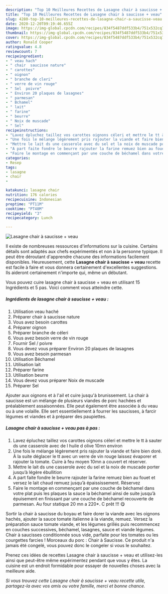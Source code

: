 ```yaml
---
description: "Top 10 Meilleures Recettes de Lasagne chair à saucisse + veau"
title: "Top 10 Meilleures Recettes de Lasagne chair à saucisse + veau"
slug: 4280-top-10-meilleures-recettes-de-lasagne-chair-a-saucisse-veau
date: 2020-12-20T09:19:46.655Z
image: https://img-global.cpcdn.com/recipes/834f5487ddf533b4/751x532cq70/lasagne-chair-a-saucisse-veau-photo-principale-de-la-recette.jpg
thumbnail: https://img-global.cpcdn.com/recipes/834f5487ddf533b4/751x532cq70/lasagne-chair-a-saucisse-veau-photo-principale-de-la-recette.jpg
cover: https://img-global.cpcdn.com/recipes/834f5487ddf533b4/751x532cq70/lasagne-chair-a-saucisse-veau-photo-principale-de-la-recette.jpg
author: Ronald Cooper
ratingvalue: 4.8
reviewcount: 7
recipeingredient:
- " veau hach"
- " chair  saucisse nature"
- " carottes"
- " oignon"
- " branche de cleri"
- " verre de vin rouge"
- " Sel  poivre"
- " Environ 20 plaques de lasagnes"
- " parmesan"
- " Bchamel"
- " lait"
- " farine"
- " beurre"
- " Noix de muscade"
- " Sel"
recipeinstructions:
- "Lavez épluchez taillez vos carottes oignons céleri et mettre le tt à sauter ds une casserole avec de l huile d olive 10mn environ"
- "Une fois le mélange légèrement pris rajouter la viande et faire bien doré. À la suite déglacer le tt avec un verre de vin rouge laissez évaporer et rajouter la tomate. Cuire à feu moyen 10mn a couvert et réserver."
- "Mettre le lait ds une casserole avec du sel et la noix de muscade porter jusqu’à légère ébullition"
- "A part faite fondre le beurre rajouter la farine remuez bien au fouet et versez le lait chaud remuez jusqu’à épaississement. Réservez"
- "Faire le montage en commençant par une couche de béchamel dans votre plat puis les plaques la sauce la béchamel ainsi de suite jusqu’à épuisement en finissant par une couche de béchamel recouverte de parmesan. Au four statique 20 mn a 220*. C prêt !!! 😋"
categories:
- Resep
tags:
- lasagne
- chair
- 

katakunci: lasagne chair  
nutrition: 176 calories
recipecuisine: Indonesian
preptime: "PT11M"
cooktime: "PT40M"
recipeyield: "3"
recipecategory: Lunch

---
```



![Lasagne chair à saucisse + veau](https://img-global.cpcdn.com/recipes/834f5487ddf533b4/751x532cq70/lasagne-chair-a-saucisse-veau-photo-principale-de-la-recette.jpg)

Il existe de nombreuses ressources d'informations sur la cuisine. Certains détails sont adaptés aux chefs expérimentés et non à la personne typique. Il peut être déroutant d'apprendre chacune des informations facilement disponibles. Heureusement, cette <strong> Lasagne chair à saucisse + veau </strong> recette est facile à faire et vous donnera certainement d'excellentes suggestions. Ils aideront certainement n'importe qui, même un débutant.

<!--inarticleads1-->

Vous pouvez cuire lasagne chair à saucisse + veau en utilisant 15 Ingrédients et 5 pas. Voici comment vous atteindre cette.

##### Ingrédients de lasagne chair à saucisse + veau :

1. Utilisation  veau haché
1. Préparer  chair à saucisse nature
1. Vous avez besoin  carottes
1. Préparer  oignon
1. Préparer  branche de céleri
1. Vous avez besoin  verre de vin rouge
1. Fournir  Sel / poivre
1. Vous devez vous préparer  Environ 20 plaques de lasagnes
1. Vous avez besoin  parmesan
1. Utilisation  Béchamel
1. Utilisation  lait
1. Préparer  farine
1. Utilisation  beurre
1. Vous devez vous préparer  Noix de muscade
1. Préparer  Sel


Ajouter aux oignons et à l&#39;ail et cuire jusqu&#39;à brunissement. La chair à saucisse est un mélange de plusieurs viandes de porc hachées et préalablement assaisonnées. Elle peut également être associée à du veau ou à une volaille. Elle sert essentiellement à fourrer les saucisses, à farcir légumes et viandes et à préparer des paupiettes. 

<!--inarticleads2-->

##### Lasagne chair à saucisse + veau pas à pas :

1. Lavez épluchez taillez vos carottes oignons céleri et mettre le tt à sauter ds une casserole avec de l huile d olive 10mn environ
1. Une fois le mélange légèrement pris rajouter la viande et faire bien doré. À la suite déglacer le tt avec un verre de vin rouge laissez évaporer et rajouter la tomate. Cuire à feu moyen 10mn a couvert et réserver.
1. Mettre le lait ds une casserole avec du sel et la noix de muscade porter jusqu’à légère ébullition
1. A part faite fondre le beurre rajouter la farine remuez bien au fouet et versez le lait chaud remuez jusqu’à épaississement. Réservez
1. Faire le montage en commençant par une couche de béchamel dans votre plat puis les plaques la sauce la béchamel ainsi de suite jusqu’à épuisement en finissant par une couche de béchamel recouverte de parmesan. Au four statique 20 mn a 220*. C prêt !!! 😋


Sortir la chair à saucisse du boyau et faire dorer la viande avec les oignons hachés, ajouter la sauce tomate italienne à la viande, remuez. Versez la préparation sauce tomate viande, et les légumes grillés puis recommencez en couches successives, béchamel, lasagnes, sauce et viande légumes. Chair à saucisses conditionnée sous vide, parfaite pour les tomates ou les courgettes farcies ! Morceaux du porc : Chair à Saucisse. Ce produit n&#39;a jamais été congelé, vous pouvez donc le congeler si vous le souhaitez. 

<!--inarticleads1-->

<p>
Prenez ces idées de recettes Lasagne chair à saucisse + veau et utilisez-les ainsi que peut-être même expérimentez pendant que vous y êtes. La cuisine est un endroit formidable pour essayer de nouvelles choses avec la meilleure aide.
</p>

<p>
<i>Si vous trouvez cette Lasagne chair à saucisse + veau recette utile, partagez-la avec vos amis ou votre famille, merci et bonne chance.</i>
</p>
